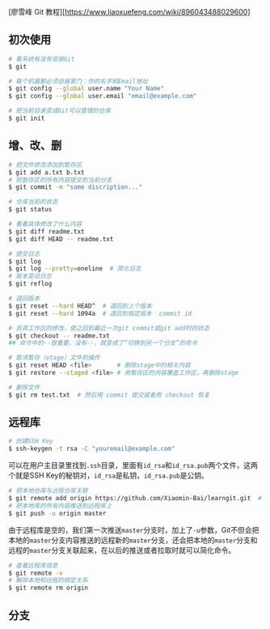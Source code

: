 [廖雪峰 Git 教程][https://www.liaoxuefeng.com/wiki/896043488029600]



## 初次使用

```sh
# 看系统有没有安装Git
$ git

# 每个机器都必须自报家门：你的名字和Email地址
$ git config --global user.name "Your Name"
$ git config --global user.email "email@example.com"

# 把当前目录变成Git可以管理的仓库
$ git init  
```



## 增、改、删

```sh
# 把文件修改添加到暂存区
$ git add a.txt b.txt
# 把暂存区的所有内容提交到当前分支
$ git commit -m "some discription..."

# 仓库当前的状态
$ git status

# 看看具体修改了什么内容
$ git diff readme.txt
$ git diff HEAD -- readme.txt

# 提交日志
$ git log
$ git log --pretty=oneline  # 简化日志
# 版本变动日志
$ git reflog

# 退回版本
$ git reset --hard HEAD^  # 退回到上个版本
$ git reset --hard 1094a  # 退回到指定版本  commit id

# 丢弃工作区的修改，使之回到最近一次git commit或git add时的状态
$ git checkout -- readme.txt
## 命令中的--很重要，没有--，就变成了“切换到另一个分支”的命令

# 取消暂存（stage）文件的操作
$ git reset HEAD <file>       # 删除stage中的相关内容
$ git restore --staged <file> # 用暂存区的内容覆盖工作区，再删除stage

# 删除文件
$ git rm test.txt  # 然后用 commit 提交或者用 checkout 恢复

```



## 远程库

```sh
# 创建SSH Key
$ ssh-keygen -t rsa -C "youremail@example.com"
```

可以在用户主目录里找到`.ssh`目录，里面有`id_rsa`和`id_rsa.pub`两个文件，这两个就是SSH Key的秘钥对，`id_rsa`是私钥，`id_rsa.pub`是公钥。

```sh
# 把本地仓库与远程仓库关联
$ git remote add origin https://github.com/Xiaomin-Bai/learngit.git  # 远程库命名为 origin
# 把本地库的所有内容推送到远程库上
$ git push -u origin master
```

由于远程库是空的，我们第一次推送`master`分支时，加上了`-u`参数，Git不但会把本地的`master`分支内容推送的远程新的`master`分支，还会把本地的`master`分支和远程的`master`分支关联起来，在以后的推送或者拉取时就可以简化命令。

```sh
# 查看远程库信息
$ git remote -v
# 解除本地和远程的绑定关系
$ git remote rm origin
```



## 分支
